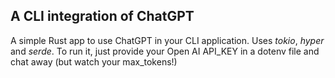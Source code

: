 ## A CLI integration of ChatGPT

A simple Rust app to use ChatGPT in your CLI application. Uses *tokio*, *hyper* and *serde*. To run it, just provide your Open AI API_KEY in a dotenv file and chat away (but watch your max_tokens!)